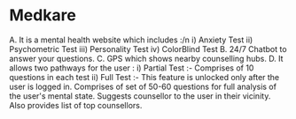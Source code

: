 # Medkare
A. It is a mental health website which includes :/n
      i) Anxiety Test
      ii) Psychometric Test
      iii) Personality Test
      iv) ColorBlind Test
B. 24/7 Chatbot to answer your questions.
C. GPS which shows nearby counselling hubs.
D. It allows two pathways for the user :
      i) Partial Test :- 
          Comprises of 10 questions in each test
      ii) Full Test :-
          This feature is unlocked only after the user is logged in.
          Comprises of set of 50-60 questions for full analysis of the user's mental state.
          Suggests counsellor to the user in their vicinity. Also provides list of top counsellors.
        
